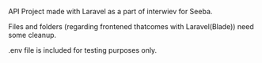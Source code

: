 API Project made with Laravel as a part of interwiev for Seeba.

Files and folders (regarding frontened thatcomes with Laravel(Blade)) need some cleanup.

.env file is included for testing purposes only.

